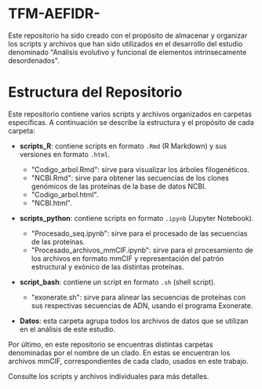 # TFM-AEFIDR-
Este repositorio ha sido creado con el propósito de almacenar y organizar los scripts y archivos que han sido utilizados en el desarrollo del estudio denominado "Análisis evolutivo y funcional de elementos intrínsecamente desordenados". 
# Estructura del Repositorio

Este repositorio contiene varios scripts y archivos organizados en carpetas específicas. A continuación se describe la estructura y el propósito de cada carpeta:

- **scripts_R**: contiene scripts en formato `.Rmd` (R Markdown) y sus versiones en formato `.html`.
	- "Codigo_arbol.Rmd": sirve para visualizar los árboles filogenéticos.
	- "NCBI.Rmd": sirve para obtener las secuencias de los clones genómicos de las proteínas de la base de datos NCBI.   
	- "Codigo_arbol.html".
	- "NCBI.html".

- **scripts_python**: contiene scripts en formato `.ipynb` (Jupyter Notebook).
	- "Procesado_seq.ipynb": sirve para el procesado de las secuencias de las proteínas.
	- "Procesado_archivos_mmCIF.ipynb": sirve para el procesamiento de los archivos en formato mmCIF y representación del patrón estructural y exónico de las distintas proteínas.


- **script_bash**: contiene un script en formato `.sh` (shell script).
	- "exonerate.sh": sirve para alinear las secuencias de proteínas con sus respectivas secuencias de ADN, usando el programa Exonerate.

- **Datos**: esta carpeta agrupa todos los archivos de datos que se utilizan en el análisis de este estudio.

Por último, en este repositorio se encuentras distintas carpetas denominadas por el nombre de un clado. En estas se encuentran los archivos mmCIF, correspondientes de cada clado, usados en este trabajo.

Consulte los scripts y archivos individuales para más detalles.

